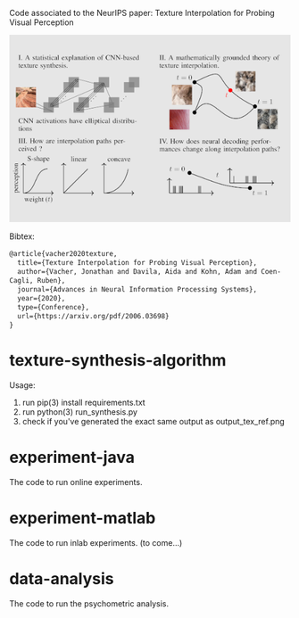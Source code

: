 Code associated to the NeurIPS paper: Texture Interpolation for Probing Visual Perception  

<p align="center">
  <img src="thumbnail-sized.png"/>
</p>

Bibtex:  
```
@article{vacher2020texture,
  title={Texture Interpolation for Probing Visual Perception},
  author={Vacher, Jonathan and Davila, Aida and Kohn, Adam and Coen-Cagli, Ruben},
  journal={Advances in Neural Information Processing Systems},
  year={2020},
  type={Conference},
  url={https://arxiv.org/pdf/2006.03698}
}
```

# texture-synthesis-algorithm 
Usage:
1. run pip(3) install requirements.txt
2. run python(3) run_synthesis.py
3. check if you've generated the exact same output as output_tex_ref.png 

# experiment-java
The code to run online experiments.

# experiment-matlab
The code to run inlab experiments. (to come...)

# data-analysis
The code to run the psychometric analysis.


